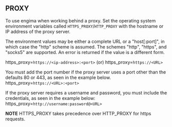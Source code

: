 ## PROXY

To use engima when working behind a proxy. Set the operating system environment variables called `HTTPS_PROXY`/`HTTP_PROXY` with the hostname or IP address of the proxy server.

The environment values may be either a complete URL or a "host[:port]", in which case the "http" scheme is assumed. The schemes "http", "https", and "socks5" are supported. An error is returned if the value is a different form.

https_proxy=`https://<ip-address>:<port>`  (or)  https_proxy=`https://<URL>`

You must add the port number if the proxy server uses a port other than the defaults 80 or 443, as seen in the example below.
https_proxy=`https://<URL>:<port>`

If the proxy server requires a username and password, you must include the credentials, as seen in the example below:
https_proxy=`http://username:password@<URL>`

**NOTE**
HTTPS_PROXY takes precedence over HTTP_PROXY for https requests.
